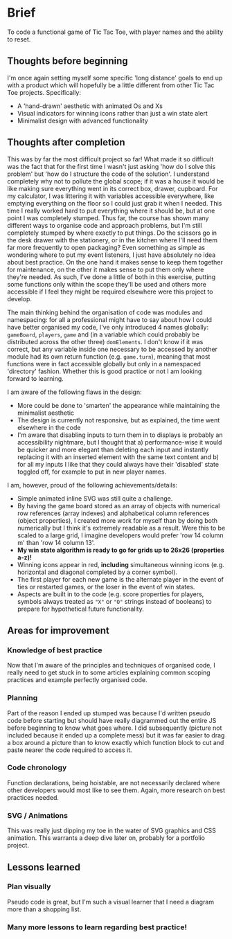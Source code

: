 # Brief

To code a functional game of Tic Tac Toe, with player names and the ability to reset.

## Thoughts before beginning

I'm once again setting myself some specific 'long distance' goals to end up with a product which will hopefully be a little different from other Tic Tac Toe projects. Specifically:

- A 'hand-drawn' aesthetic with animated Os and Xs
- Visual indicators for winning icons rather than just a win state alert
- Minimalist design with advanced functionality

## Thoughts after completion

This was by far the most difficult project so far! What made it so difficult was the fact that for the first time I wasn't just asking 'how do I solve this problem' but 'how do I structure the code of the solution'. I understand completely why not to pollute the global scope; if it was a house it would be like making sure everything went in its correct box, drawer, cupboard. For my calculator, I was littering it with variables accessible everywhere, like emptying everything on the floor so I could just grab it when I needed. This time I really worked hard to put everything where it should be, but at one point I was completely stumped. Thus far, the course has shown many different ways to organise code and approach problems, but I'm still completely stumped by where exactly to put things. Do the scissors go in the desk drawer with the stationery, or in the kitchen where I'll need them far more frequently to open packaging? Even something as simple as wondering where to put my event listeners, I just have absolutely no idea about best practice. On the one hand it makes sense to keep them together for maintenance, on the other it makes sense to put them only where they're needed. As such, I've done a little of both in this exercise, putting some functions only within the scope they'll be used and others more accessible if I feel they might be required elsewhere were this project to develop.

The main thinking behind the organisation of code was modules and namespacing: for all a professional might have to say about how I could have better organised my code, I've only introduced 4 names globally: `gameBoard`, `players`, `game` and (in a variable which could probably be distributed across the other three) `domElements`. I don't know if it was correct, but any variable inside one necessary to be accessed by another module had its own return function (e.g. `game.turn`), meaning that most functions were in fact accessible globally but only in a namespaced 'directory' fashion. Whether this is good practice or not I am looking forward to learning.

I am aware of the following flaws in the design:

- More could be done to 'smarten' the appearance while maintaining the minimalist aesthetic
- The design is currently not responsive, but as explained, the time went elsewhere in the code
- I'm aware that disabling inputs to turn them in to displays is probably an accessibility nightmare, but I thought that a) performance-wise it would be quicker and more elegant than deleting each input and instantly replacing it with an inserted element with the same text content and b) for all my inputs I like that they could always have their 'disabled' state toggled off, for example to put in new player names.

I am, however, proud of the following achievements/details:

- Simple animated inline SVG was still quite a challenge.
- By having the game board stored as an array of objects with numerical row references (array indexes) and alphabetical column references (object properties), I created more work for myself than by doing both numerically but I think it's extremely readable as a result. Were this to be scaled to a large grid, I imagine developers would prefer 'row 14 column m' than 'row 14 column 13'.
- **My win state algorithm is ready to go for grids up to 26x26 (properties a-z)!**
- Winning icons appear in red, **including** simultaneous winning icons (e.g. horizontal and diagonal completed by a corner symbol).
- The first player for each new game is the alternate player in the event of ties or restarted games, or the loser in the event of win states.
- Aspects are built in to the code (e.g. score properties for players, symbols always treated as `"X"` or `"O"` strings instead of booleans) to prepare for hypothetical future functionality.

## Areas for improvement

### Knowledge of best practice

Now that I'm aware of the principles and techniques of organised code, I really need to get stuck in to some articles explaining common scoping practices and example perfectly organised code.

### Planning

Part of the reason I ended up stumped was because I'd written pseudo code before starting but should have really diagrammed out the entire JS before beginning to know what goes where. I did subsequently (picture not included because it ended up a complete mess) but it was far easier to drag a box around a picture than to know exactly which function block to cut and paste nearer the code required to access it.

### Code chronology

Function declarations, being hoistable, are not necessarily declared where other developers would most like to see them. Again, more research on best practices needed.

### SVG / Animations

This was really just dipping my toe in the water of SVG graphics and CSS animation. This warrants a deep dive later on, probably for a portfolio project.

## Lessons learned

### Plan visually

Pseudo code is great, but I'm such a visual learner that I need a diagram more than a shopping list.

### Many more lessons to learn regarding best practice!